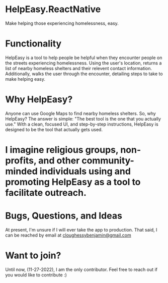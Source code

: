 # HelpEasy.ReactNative
Make helping those experiencing homelessness, easy.

# Functionality
HelpEasy is a tool to help people be helpful when they encounter people on the streets experiencing homelessness. Using the user's location, returns a list of nearby homeless shelters and their relevent contact information. Additionally, walks the user through the encounter, detailing steps to take to make helping easy.

# Why HelpEasy?
Anyone can use Google Maps to find nearby homeless shelters. So, why HelpEasy? The answer is simple: "The best tool is the one that you actually use." With a clean, focused UI, and step-by-step instructions, HelpEasy is designed to be the tool that actually gets used.

# I imagine religious groups, non-profits, and other community-minded individuals using and promoting HelpEasy as a tool to facilitate outreach.

# Bugs, Questions, and Ideas
At present, I'm unsure if I will ever take the app to production. That said, I can be reached by email at cloughessybenjamin@gmail.com

# Want to join?
Until now, (11-27-2022), I am the only contributor. Feel free to reach out if you would like to contribute :)